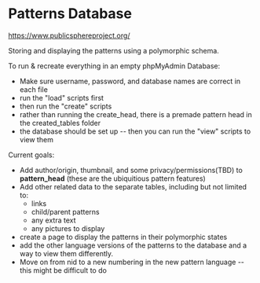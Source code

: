 # Patterns Database
https://www.publicsphereproject.org/

Storing and displaying the patterns using a polymorphic schema.

To run & recreate everything in an empty phpMyAdmin Database:
- Make sure username, password, and database names are correct in each file
- run the "load" scripts first
- then run the "create" scripts
- rather than running the create_head, there is a premade pattern head in the created_tables folder
- the database should be set up -- then you can run the "view" scripts to view them

Current goals:
- Add author/origin, thumbnail, and some privacy/permissions(TBD) to **pattern_head** (these are the ubiquitious pattern features)
- Add other related data to the separate tables, including but not limited to:
  - links
  - child/parent patterns
  - any extra text
  - any pictures to display
- create a page to display the patterns in their polymorphic states
- add the other language versions of the patterns to the database and a way to view them differently.
- Move on from nid to a new numbering in the new pattern language -- this might be difficult to do
